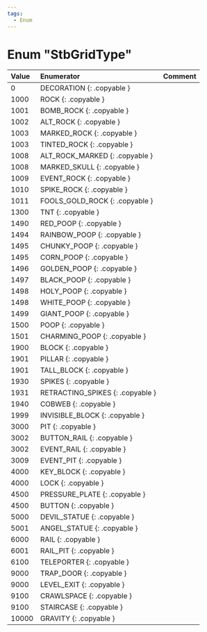 ```yaml
---
tags:
  - Enum
---
```

# Enum "StbGridType"
|Value|Enumerator|Comment|
|:--|:--|:--|
|0 |DECORATION {: .copyable } |  |
|1000 |ROCK {: .copyable } |  |
|1001 |BOMB_ROCK {: .copyable } |  |
|1002 |ALT_ROCK {: .copyable } |  |
|1003 |MARKED_ROCK {: .copyable } |  |
|1003 |TINTED_ROCK {: .copyable } |  |
|1008 |ALT_ROCK_MARKED {: .copyable } |  |
|1008 |MARKED_SKULL {: .copyable } |  |
|1009 |EVENT_ROCK {: .copyable } |  |
|1010 |SPIKE_ROCK {: .copyable } |  |
|1011 |FOOLS_GOLD_ROCK {: .copyable } |  |
|1300 |TNT {: .copyable } |  |
|1490 |RED_POOP {: .copyable } |  |
|1494 |RAINBOW_POOP {: .copyable } |  |
|1495 |CHUNKY_POOP {: .copyable } |  |
|1495 |CORN_POOP {: .copyable } |  |
|1496 |GOLDEN_POOP {: .copyable } |  |
|1497 |BLACK_POOP {: .copyable } |  |
|1498 |HOLY_POOP {: .copyable } |  |
|1498 |WHITE_POOP {: .copyable } |  |
|1499 |GIANT_POOP {: .copyable } |  |
|1500 |POOP {: .copyable } |  |
|1501 |CHARMING_POOP {: .copyable } |  |
|1900 |BLOCK {: .copyable } |  |
|1901 |PILLAR {: .copyable } |  |
|1901 |TALL_BLOCK {: .copyable } |  |
|1930 |SPIKES {: .copyable } |  |
|1931 |RETRACTING_SPIKES {: .copyable } |  |
|1940 |COBWEB {: .copyable } |  |
|1999 |INVISIBLE_BLOCK {: .copyable } |  |
|3000 |PIT {: .copyable } |  |
|3002 |BUTTON_RAIL {: .copyable } |  |
|3002 |EVENT_RAIL {: .copyable } |  |
|3009 |EVENT_PIT {: .copyable } |  |
|4000 |KEY_BLOCK {: .copyable } |  |
|4000 |LOCK {: .copyable } |  |
|4500 |PRESSURE_PLATE {: .copyable } |  |
|4500 |BUTTON {: .copyable } |  |
|5000 |DEVIL_STATUE {: .copyable } |  |
|5001 |ANGEL_STATUE {: .copyable } |  |
|6000 |RAIL {: .copyable } |  |
|6001 |RAIL_PIT {: .copyable } |  |
|6100 |TELEPORTER {: .copyable } |  |
|9000 |TRAP_DOOR {: .copyable } |  |
|9000 |LEVEL_EXIT {: .copyable } |  |
|9100 |CRAWLSPACE {: .copyable } |  |
|9100 |STAIRCASE {: .copyable } |  |
|10000 |GRAVITY {: .copyable } |  |
